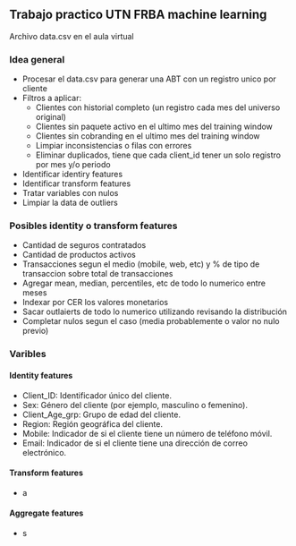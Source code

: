 ## Trabajo practico UTN FRBA machine learning

Archivo data.csv en el aula virtual

### Idea general

- Procesar el data.csv para generar una ABT con un registro unico por cliente
- Filtros a aplicar:
  - Clientes con historial completo (un registro cada mes del universo original)
  - Clientes sin paquete activo en el ultimo mes del training window
  - Clientes sin cobranding en el ultimo mes del training window
  - Limpiar inconsistencias o filas con errores
  - Eliminar duplicados, tiene que cada client_id tener un solo registro por mes y/o periodo
- Identificar identiry features
- Identificar transform features
- Tratar variables con nulos
- Limpiar la data de outliers

### Posibles identity o transform features

- Cantidad de seguros contratados
- Cantidad de productos activos
- Transacciones segun el medio (mobile, web, etc) y % de tipo de transaccion sobre total de transacciones
- Agregar mean, median, percentiles, etc de todo lo numerico entre meses
- Indexar por CER los valores monetarios
- Sacar outlaierts de todo lo numerico utilizando revisando la distribución
- Completar nulos segun el caso (media probablemente o valor no nulo previo)

### Varibles

#### Identity features

- Client_ID: Identificador único del cliente.
- Sex: Género del cliente (por ejemplo, masculino o femenino).
- Client_Age_grp: Grupo de edad del cliente.
- Region: Región geográfica del cliente.
- Mobile: Indicador de si el cliente tiene un número de teléfono móvil.
- Email: Indicador de si el cliente tiene una dirección de correo electrónico.

#### Transform features

- a

#### Aggregate features

- s

